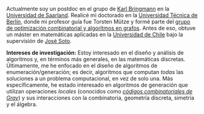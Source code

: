 Actualmente soy un postdoc en el grupo de [Karl Bringmann](https://people.mpi-inf.mpg.de/~kbringma/) en la [Universidad de Saarland](https://www.uni-saarland.de/start.html). 
Realicé mi doctorado en la [Universidad Técnica de Berlín](https://www.tu-berlin.de/), donde mi profesor guía fue Torsten Mütze y formé parte del [grupo de optimización combinatorial y algorítmos en grafos](https://www3.math.tu-berlin.de/coga/).
Antes de eso, obtuve un máster en matemáticas aplicadas en la [Universidad de Chile](https://www.uchile.cl/) bajo la supervisión de [José Soto](http://www.dim.uchile.cl/~jsoto/).

**Intereses de investigación:** Estoy interesado en el diseño y análisis de algoritmos y, en términos más generales, en las matemáticas discretas. 
Últimamente, me he enfocado en el diseño de algoritmos de enumeración/generación; es decir, algoritmos que computan *todas* las soluciones a un problema computacional, en vez de solo una. 
Más específicamente, he estado interesado en algoritmos de generación que utilizan operaciones *locales* (conocidos como [*códigos combinatoriales de Gray*](https://arxiv.org/abs/2202.01280)) y sus interacciones con la combinatoria, geometría discreta, simetría y el álgebra.